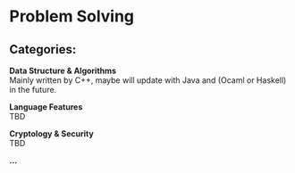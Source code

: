 # Problem Solving


## Categories:  
**Data Structure & Algorithms** <br>
Mainly written by C++, maybe will update with Java and (Ocaml or Haskell) in the future.

**Language Features** <br>
TBD

**Cryptology & Security** <br>
TBD

**...**

